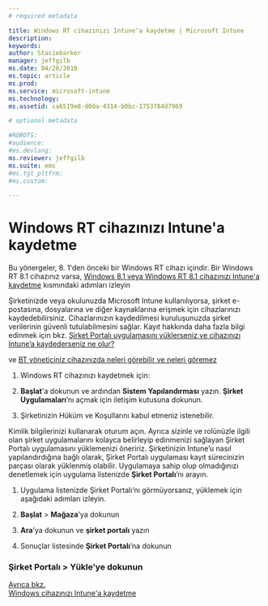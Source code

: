 ```yaml
---
# required metadata

title: Windows RT cihazınızı Intune’a kaydetme | Microsoft Intune
description:
keywords:
author: Staciebarker
manager: jeffgilb
ms.date: 04/28/2016
ms.topic: article
ms.prod:
ms.service: microsoft-intune
ms.technology:
ms.assetid: ca6519e8-d0da-4314-b0bc-1753784d7969

# optional metadata

#ROBOTS:
#audience:
#ms.devlang:
ms.reviewer: jeffgilb
ms.suite: ems
#ms.tgt_pltfrm:
#ms.custom:

---
```



# Windows RT cihazınızı Intune'a kaydetme

Bu yönergeler, 8. 1'den önceki bir Windows RT cihazı içindir. Bir Windows RT 8.1 cihazınız varsa, [Windows 8.1 veya Windows RT 8.1 cihazınızı Intune'a kaydetme](enroll-your-w81-or-rt81-windows.md) kısmındaki adımları izleyin

Şirketinizde veya okulunuzda Microsoft Intune kullanılıyorsa, şirket e-postasına, dosyalarına ve diğer kaynaklarına erişmek için cihazlarınızı kaydedebilirsiniz. Cihazlarınızın kaydedilmesi kuruluşunuzda şirket verilerinin güvenli tutulabilmesini sağlar. Kayıt hakkında daha fazla bilgi edinmek için bkz. [Şirket Portalı uygulamasını yüklerseniz ve cihazınızı Intune’a kaydederseniz ne olur?](what-happens-if-you-install-the-company-portal-app-and-enroll-your-device-in-intune-windows.md)


ve [BT yöneticiniz cihazınızda neleri görebilir ve neleri göremez](what-can-your-it-administrator-see-when-you-enroll-your-device-in-intune-windows.md)

1.  Windows RT cihazınızı kaydetmek için:

2.  **Başlat**'a dokunun ve ardından **Sistem Yapılandırması** yazın. **Şirket Uygulamaları**’nı açmak için iletişim kutusuna dokunun.

3.  Şirketinizin Hüküm ve Koşullarını kabul etmeniz istenebilir.

Kimlik bilgilerinizi kullanarak oturum açın. Ayrıca sizinle ve rolünüzle ilgili olan şirket uygulamalarını kolayca belirleyip edinmenizi sağlayan Şirket Portalı uygulamasını yüklemenizi öneririz. Şirketinizin Intune’u nasıl yapılandırdığına bağlı olarak, Şirket Portalı uygulaması kayıt sürecinizin parçası olarak yüklenmiş olabilir. Uygulamaya sahip olup olmadığınızı denetlemek için uygulama listenizde **Şirket Portalı**’nı arayın.

1.  Uygulama listenizde Şirket Portalı’nı görmüyorsanız, yüklemek için aşağıdaki adımları izleyin.

2.  **Başlat** &gt; **Mağaza**’ya dokunun

3.  **Ara**’ya dokunun ve **şirket portalı** yazın

4.  Sonuçlar listesinde **Şirket Portalı**’na dokunun

### **Şirket Portalı** &gt; **Yükle**’ye dokunun
[Ayrıca bkz.](enroll-your-device-in-intune-windows.md)</br>
[Windows cihazınızı Intune'a kaydetme](using-your-windows-device-with-intune.md)



<!--HONumber=May16_HO2-->



